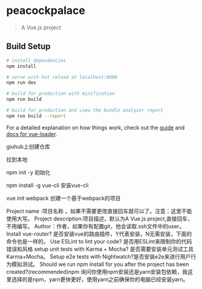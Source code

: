# peacockpalace

> A Vue.js project

## Build Setup

``` bash
# install dependencies
npm install

# serve with hot reload at localhost:8080
npm run dev

# build for production with minification
npm run build

# build for production and view the bundle analyzer report
npm run build --report
```

For a detailed explanation on how things work, check out the [guide](http://vuejs-templates.github.io/webpack/) and [docs for vue-loader](http://vuejs.github.io/vue-loader).


giuhub上创建仓库    

拉到本地

npm init -y 初始化

npm install -g vue-cli 安装vue-cli

vue init webpack 创建一个基于webpack的项目

Project name :项目名称 ，如果不需要更改直接回车就可以了。注意：这里不能使用大写。
Project description:项目描述，默认为A Vue.js project,直接回车，不用编写。
Author：作者，如果你有配置git，他会读取.ssh文件中的user。
Install vue-router? 是否安装vue的路由插件，Y代表安装，N无需安装，下面的命令也是一样的。
Use ESLint to lint your code? 是否用ESLint来限制你的代码错误和风格
setup unit tests with Karma + Mocha? 是否需要安装单元测试工具Karma+Mocha。
Setup e2e tests with Nightwatch?是否安装e2e来进行用户行为模拟测试。
Should we run npm install for you after the project has been created?(recommended)npm
询问你使用npm安装还是yarn安装包依赖，我这里选择的是npm，yarn更快更好，使用yarn之前确保你的电脑已经安装yarn。
